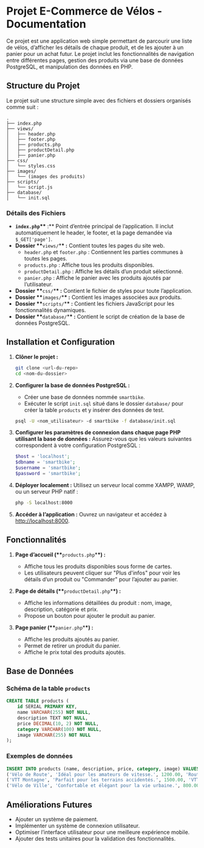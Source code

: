 # Projet E-Commerce de Vélos - Documentation

Ce projet est une application web simple permettant de parcourir une liste de vélos, d’afficher les détails de chaque produit, et de les ajouter à un panier pour un achat futur. Le projet inclut les fonctionnalités de navigation entre différentes pages, gestion des produits via une base de données PostgreSQL, et manipulation des données en PHP.

## Structure du Projet

Le projet suit une structure simple avec des fichiers et dossiers organisés comme suit :

```
.
├── index.php
├── views/
│   ├── header.php
│   ├── footer.php
│   ├── products.php
│   ├── productDetail.php
│   ├── panier.php
├── css/
│   └── styles.css
├── images/
│   └── (images des produits)
├── scripts/
│   └── script.js
├── database/
│   └── init.sql
```

### Détails des Fichiers

- **`index.php`\*\*** :\*\* Point d’entrée principal de l’application. Il inclut automatiquement le header, le footer, et la page demandée via `$_GET['page']`.
- **Dossier \*\***`views/`\***\* :** Contient toutes les pages du site web.
  - `header.php` et `footer.php` : Contiennent les parties communes à toutes les pages.
  - `products.php` : Affiche tous les produits disponibles.
  - `productDetail.php` : Affiche les détails d’un produit sélectionné.
  - `panier.php` : Affiche le panier avec les produits ajoutés par l’utilisateur.
- **Dossier \*\***`css/`\***\* :** Contient le fichier de styles pour toute l’application.
- **Dossier \*\***`images/`\***\* :** Contient les images associées aux produits.
- **Dossier \*\***`scripts/`\***\* :** Contient les fichiers JavaScript pour les fonctionnalités dynamiques.
- **Dossier \*\***`database/`\***\* :** Contient le script de création de la base de données PostgreSQL.

## Installation et Configuration

1. **Clôner le projet :**

   ```bash
   git clone <url-du-repo>
   cd <nom-du-dossier>
   ```

2. **Configurer la base de données PostgreSQL :**

   - Créer une base de données nommée `smartbike`.
   - Exécuter le script `init.sql` situé dans le dossier `database/` pour créer la table `products` et y insérer des données de test.

   ```bash
   psql -U <nom_utilisateur> -d smartbike -f database/init.sql
   ```

3. **Configurer les paramètres de connexion dans chaque page PHP utilisant la base de données :**
   Assurez-vous que les valeurs suivantes correspondent à votre configuration PostgreSQL :

   ```php
   $host = 'localhost';
   $dbname = 'smartbike';
   $username = 'smartbike';
   $password = 'smartbike';
   ```

4. **Déployer localement :**
   Utilisez un serveur local comme XAMPP, WAMP, ou un serveur PHP natif :

   ```bash
   php -S localhost:8000
   ```

5. **Accéder à l’application :**
   Ouvrez un navigateur et accédez à [http://localhost:8000](http://localhost:8000).

## Fonctionnalités

1. **Page d’accueil (\*\***`products.php`\***\*) :**

   - Affiche tous les produits disponibles sous forme de cartes.
   - Les utilisateurs peuvent cliquer sur "Plus d'infos" pour voir les détails d’un produit ou "Commander" pour l’ajouter au panier.

2. **Page de détails (\*\***`productDetail.php`\***\*) :**

   - Affiche les informations détaillées du produit : nom, image, description, catégorie et prix.
   - Propose un bouton pour ajouter le produit au panier.

3. **Page panier (\*\***`panier.php`\***\*) :**

   - Affiche les produits ajoutés au panier.
   - Permet de retirer un produit du panier.
   - Affiche le prix total des produits ajoutés.

## Base de Données

### Schéma de la table `products`

```sql
CREATE TABLE products (
    id SERIAL PRIMARY KEY,
    name VARCHAR(255) NOT NULL,
    description TEXT NOT NULL,
    price DECIMAL(10, 2) NOT NULL,
    category VARCHAR(100) NOT NULL,
    image VARCHAR(255) NOT NULL
);
```

### Exemples de données

```sql
INSERT INTO products (name, description, price, category, image) VALUES
('Vélo de Route', 'Idéal pour les amateurs de vitesse.', 1200.00, 'Route', 'velo_route.jpg'),
('VTT Montagne', 'Parfait pour les terrains accidentés.', 1500.00, 'VTT', 'vtt_montagne.jpg'),
('Vélo de Ville', 'Confortable et élégant pour la vie urbaine.', 800.00, 'Ville', 'velo_ville.jpg');
```

## Améliorations Futures

- Ajouter un système de paiement.
- Implémenter un système de connexion utilisateur.
- Optimiser l’interface utilisateur pour une meilleure expérience mobile.
- Ajouter des tests unitaires pour la validation des fonctionnalités.

##
